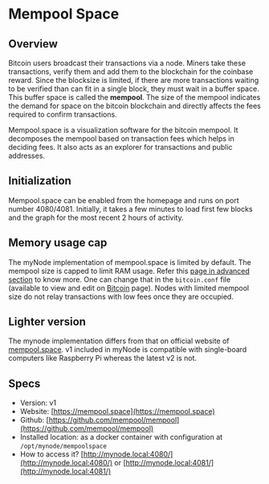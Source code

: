 # Mempool Space

## Overview
Bitcoin users broadcast their transactions via a node. Miners take these transactions, verify them and add them to the blockchain for the coinbase reward. Since the blocksize is limited, if there are more transactions waiting to be verified than can fit in a single block, they must wait in a buffer space. This buffer space is called the **mempool**. The size of the mempool indicates the demand for space on the bitcoin blockchain and directly affects the fees required to confirm transactions.

Mempool.space is a visualization software for the bitcoin mempool. It decomposes the mempool based on transaction fees which helps in deciding fees. It also acts as an explorer for transactions and public addresses.

## Initialization
Mempool.space can be enabled from the homepage and runs on port number 4080/4081. Initially, it takes a few minutes to load first few blocks and the graph for the most recent 2 hours of activity.

## Memory usage cap
The myNode implementation of mempool.space is limited by default. The mempool size is capped to limit RAM usage. Refer this [page in advanced section](/advanced/memory-usage-cap) to know more. One can change that in the `bitcoin.conf` file (available to view and edit on [Bitcoin](/bitcoin/manage) page). Nodes with limited mempool size do not relay transactions with low fees once they are occupied.

## Lighter version
The mynode implementation differs from that on official website of [mempool.space](https://mempool.space). v1 included in myNode is compatible with single-board computers like Raspberry Pi whereas the latest v2 is not.

<!-- show a preview -->

## Specs
- Version: v1
- Website: [https://mempool.space](https://mempool.space)
- Github: [https://github.com/mempool/mempool](https://github.com/mempool/mempool)
- Installed location: as a docker container with configuration at `/opt/mynode/mempoolspace`
- How to access it? [http://mynode.local:4080/](http://mynode.local:4080/) or [http://mynode.local:4081/](http://mynode.local:4081/)
